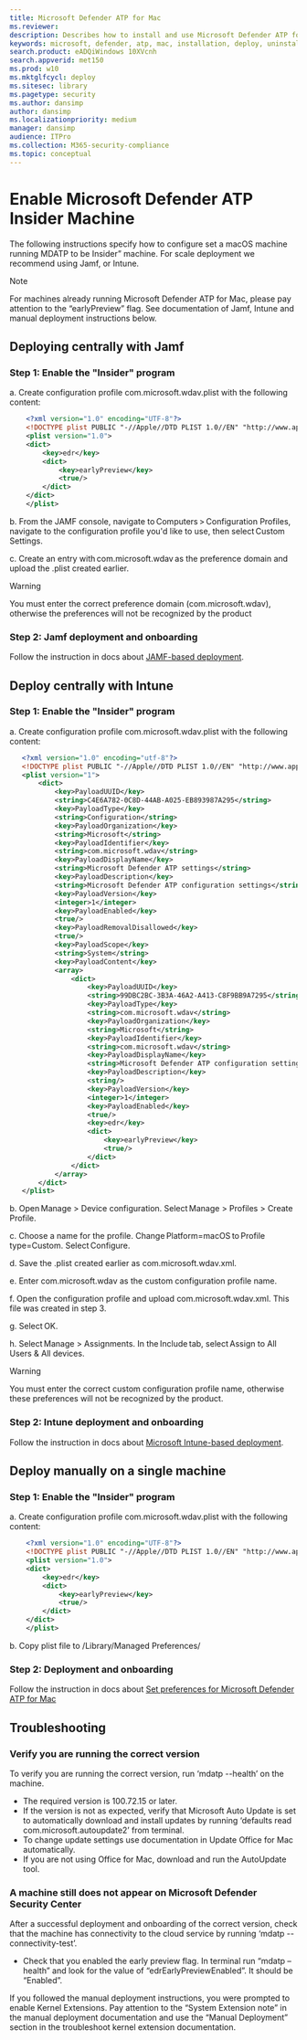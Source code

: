```yaml
---
title: Microsoft Defender ATP for Mac
ms.reviewer:
description: Describes how to install and use Microsoft Defender ATP for Mac.
keywords: microsoft, defender, atp, mac, installation, deploy, uninstallation, intune, jamf, macos, catalina, mojave, high sierra
search.product: eADQiWindows 10XVcnh
search.appverid: met150
ms.prod: w10
ms.mktglfcycl: deploy
ms.sitesec: library
ms.pagetype: security
ms.author: dansimp
author: dansimp
ms.localizationpriority: medium
manager: dansimp
audience: ITPro
ms.collection: M365-security-compliance
ms.topic: conceptual
---
```


# Enable Microsoft Defender ATP Insider Machine

The following instructions specify how to configure set a macOS machine running MDATP to be Insider” machine. For scale deployment we recommend using Jamf, or Intune. 

>[!NOTE]
>For machines already running Microsoft Defender ATP for Mac, please pay attention to the “earlyPreview” flag. See documentation of Jamf, Intune and manual deployment instructions below.

## Deploying centrally with Jamf 

### Step 1: Enable the "Insider" program

a. Create configuration profile com.microsoft.wdav.plist with the following content:

```XML
    <?xml version="1.0" encoding="UTF-8"?> 
    <!DOCTYPE plist PUBLIC "-//Apple//DTD PLIST 1.0//EN" "http://www.apple.com/DTDs/PropertyList-1.0.dtd"> 
    <plist version="1.0"> 
    <dict> 
        <key>edr</key> 
        <dict> 
            <key>earlyPreview</key> 
            <true/> 
        </dict> 
    </dict> 
    </plist> 
```

b. From the JAMF console, navigate to Computers > Configuration Profiles, navigate to the configuration profile you'd like to use, then select Custom Settings. 

c. Create an entry with com.microsoft.wdav as the preference domain and upload the .plist created earlier.

>[!WARNING]
>You must enter the correct preference domain (com.microsoft.wdav), otherwise the preferences will not be recognized by the product

### Step 2: Jamf deployment and onboarding

Follow the instruction in docs about [JAMF-based deployment](microsoft-defender-atp-mac-install-with-jamf.md).

## Deploy centrally with Intune

### Step 1: Enable the "Insider" program

a. Create configuration profile com.microsoft.wdav.plist with the following content:

 ```XML
    <?xml version="1.0" encoding="utf-8"?> 
    <!DOCTYPE plist PUBLIC "-//Apple//DTD PLIST 1.0//EN" "http://www.apple.com/DTDs/PropertyList-1.0.dtd"> 
    <plist version="1"> 
        <dict> 
            <key>PayloadUUID</key> 
            <string>C4E6A782-0C8D-44AB-A025-EB893987A295</string> 
            <key>PayloadType</key> 
            <string>Configuration</string> 
            <key>PayloadOrganization</key> 
            <string>Microsoft</string> 
            <key>PayloadIdentifier</key> 
            <string>com.microsoft.wdav</string> 
            <key>PayloadDisplayName</key> 
            <string>Microsoft Defender ATP settings</string> 
            <key>PayloadDescription</key> 
            <string>Microsoft Defender ATP configuration settings</string> 
            <key>PayloadVersion</key> 
            <integer>1</integer> 
            <key>PayloadEnabled</key> 
            <true/> 
            <key>PayloadRemovalDisallowed</key> 
            <true/> 
            <key>PayloadScope</key> 
            <string>System</string> 
            <key>PayloadContent</key> 
            <array> 
                <dict> 
                    <key>PayloadUUID</key> 
                    <string>99DBC2BC-3B3A-46A2-A413-C8F9BB9A7295</string> 
                    <key>PayloadType</key> 
                    <string>com.microsoft.wdav</string> 
                    <key>PayloadOrganization</key> 
                    <string>Microsoft</string> 
                    <key>PayloadIdentifier</key> 
                    <string>com.microsoft.wdav</string> 
                    <key>PayloadDisplayName</key> 
                    <string>Microsoft Defender ATP configuration settings</string> 
                    <key>PayloadDescription</key> 
                    <string/> 
                    <key>PayloadVersion</key> 
                    <integer>1</integer> 
                    <key>PayloadEnabled</key> 
                    <true/> 
                    <key>edr</key> 
                    <dict> 
                        <key>earlyPreview</key> 
                        <true/> 
                    </dict> 
                </dict> 
            </array> 
        </dict> 
    </plist> 
```

b. Open Manage > Device configuration. Select Manage > Profiles > Create Profile. 

c. Choose a name for the profile. Change Platform=macOS to Profile type=Custom. Select Configure. 

d. Save the .plist created earlier as com.microsoft.wdav.xml. 

e. Enter com.microsoft.wdav as the custom configuration profile name. 

f. Open the configuration profile and upload com.microsoft.wdav.xml. This file was created in step 3. 

g. Select OK. 

h. Select Manage > Assignments. In the Include tab, select Assign to All Users & All devices. 

>[!WARNING]
>You must enter the correct custom configuration profile name, otherwise these preferences will not be recognized by the product.

### Step 2: Intune deployment and onboarding

Follow the instruction in docs about [Microsoft Intune-based deployment](microsoft-defender-atp-mac-install-with-intune.md).

## Deploy manually on a single machine

### Step 1: Enable the "Insider" program

a. Create configuration profile com.microsoft.wdav.plist with the following content: 

```XML
    <?xml version="1.0" encoding="UTF-8"?> 
    <!DOCTYPE plist PUBLIC "-//Apple//DTD PLIST 1.0//EN" "http://www.apple.com/DTDs/PropertyList-1.0.dtd"> 
    <plist version="1.0"> 
    <dict> 
        <key>edr</key> 
        <dict> 
            <key>earlyPreview</key> 
            <true/> 
        </dict> 
    </dict> 
    </plist> 
```

b. Copy plist file to /Library/Managed Preferences/ 

### Step 2: Deployment and onboarding

Follow the instruction in docs about [Set preferences for Microsoft Defender ATP for Mac](microsoft-defender-atp-mac-preferences.md)


## Troubleshooting

### Verify you are running the correct version

To verify you are running the correct version, run ‘mdatp --health’ on the machine.

* The required version is 100.72.15 or later.
* If the version is not as expected, verify that Microsoft Auto Update is set to automatically download and install updates by running ‘defaults read com.microsoft.autoupdate2’ from terminal.
* To change update settings use documentation in Update Office for Mac automatically.
* If you are not using Office for Mac, download and run the AutoUpdate tool.

### A machine still does not appear on Microsoft Defender Security Center

After a successful deployment and onboarding of the correct version, check that the machine has connectivity to the cloud service by running ‘mdatp --connectivity-test’.

* Check that you enabled the early preview flag. In terminal run “mdatp –health” and look for the value of “edrEarlyPreviewEnabled”. It should be “Enabled”. 

If you followed the manual deployment instructions, you were prompted to enable Kernel Extensions. Pay attention to the “System Extension note” in the manual deployment documentation and use the “Manual Deployment” section in the troubleshoot kernel extension documentation. 